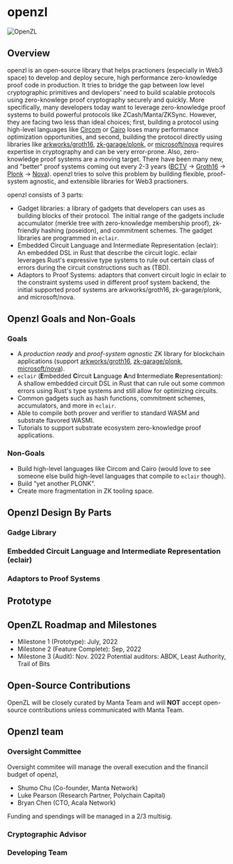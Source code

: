 # openzl

![OpenZL](https://user-images.githubusercontent.com/720571/166742171-cdf519f6-7af6-46c5-90b7-b24f15503c14.svg)

## Overview

openzl is an open-source library that helps practioners (especially in Web3 space) to develop and deploy secure, high performance zero-knowledge proof code in production. It tries to bridge the gap between low level cryptographic primitives and devlopers' need to build scalable protocols using zero-knowlege proof cryptography securely and quickly. More specifically, many developers today want to leverage zero-knowledge proof systems to build powerful protocols like ZCash/Manta/ZKSync. However, they are facing two less than ideal choices; first, building a protocol using high-level languages like [Circom](https://docs.circom.io) or [Cairo](https://www.cairo-lang.org) loses many performance optimization opportunities, and second, building the protocol directly using libraries like [arkworks/groth16](https://github.com/arkworks-rs/groth16), [zk-garage/plonk](https://github.com/zk-garage/plonk), or [microsoft/nova](https://github.com/microsoft/Nova) requires expertise in cryptography and can be very error-prone. Also, zero-knowledge proof systems are a moving target. There have been many new, and "better" proof systems coming out every 2-3 years ([BCTV](https://eprint.iacr.org/2013/879.pdf) -> [Groth16](https://eprint.iacr.org/2016/260.pdf) -> [Plonk](https://eprint.iacr.org/2019/953) -> [Nova](https://eprint.iacr.org/2021/370)). openzl tries to solve this problem by building flexible, proof-system agnostic, and extensible libraries for Web3 practioners.  

openzl consists of 3 parts:
* Gadget libraries: a library of gadgets that developers can uses as building blocks of their protocol. The initial range of the gadgets include accumulator (merkle tree with zero-knowledge membership proof), zk-friendly hashing (poseidon), and commitment schemes. The gadget libraries are programmed in `eclair`.
* Embedded Circuit Language and Intermediate Representation (eclair): An embedded DSL in Rust that describe the circuit logic. eclair leverages Rust's expressive type systems to rule out certain class of errors during the circuit constructions such as (TBD).
* Adaptors to Proof Systems: adaptors that convert circuit logic in eclair to the constraint systems used in different proof system backend, the initial supported proof systems are arkworks/groth16, zk-garage/plonk, and microsoft/nova.

## Openzl Goals and Non-Goals

### Goals
* A *production ready* and *proof-system agnostic* ZK library for blockchain applications (support [arkworks/groth16](https://github.com/arkworks-rs/groth16), [zk-garage/plonk](https://github.com/zk-garage/plonk), [microsoft/nova](https://github.com/microsoft/Nova)).
* `eclair` (**E**mbedded **C**ircuit **L**anguage **A**nd **I**ntermediate **R**epresentation): A shallow embedded circuit DSL in Rust that can rule out some common errors using Rust's type systems and still allow for optimizing circuits.
* Common gadgets such as hash functions, commitment schemes, accumulators, and more in `eclair`.
* Able to compile both prover and verifier to standard WASM and substrate flavored WASMI.
* Tutorials to support substrate ecosystem zero-knowledge proof applications.

### Non-Goals

* Build high-level languages like Circom and Cairo (would love to see someone else build high-level languages that compile to `eclair` though).
* Build "yet another PLONK". 
* Create more fragmentation in ZK tooling space.

## Openzl Design By Parts
### Gadge Library

### Embedded Circuit Language and Intermediate Representation (eclair)

### Adaptors to Proof Systems

## Prototype

## OpenZL Roadmap and Milestones

* Milestone 1 (Prototype): July, 2022
* Milestone 2 (Feature Complete): Sep, 2022
* Milestone 3 (Audit): Nov. 2022
  Potential auditors: ABDK, Least Authority, Trail of Bits

## Open-Source Contributions

OpenZL will be closely curated by Manta Team and will **NOT** accept open-source contributions unless communicated with Manta Team.

## Openzl team

### Oversight Committee
Oversight commitee will manage the overall execution and the financil budget of openzl,
* Shumo Chu (Co-founder, Manta Network)
* Luke Pearson (Research Partner, Polychain Capital)
* Bryan Chen (CTO, Acala Network)

Funding and spendings will be managed in a 2/3 multisig.

### Cryptographic Advisor

### Developing Team




